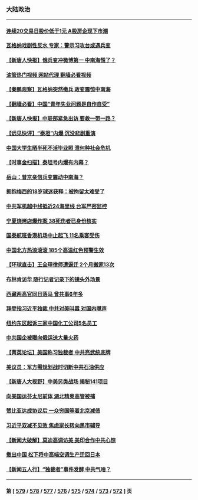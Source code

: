 ### 大陆政治
---
#### [连续20交易日股价低于1元 A股房企现下市潮](../../pages/ncid277/n14022288.md?06251645) 
#### [瓦格纳戏剧性反水 专家：警示习攻台或遇兵变](../../pages/ncid277/n14022227.md?06251645) 
#### [【新唐人快报】俄兵变冲微博第一 中南海慌了？](../../pages/ncid277/n14022291.md?06251645) 
#### [油管热门视频 网站代理 翻墙必看视频](http://138.2.39.72:81/youtube.html?epic-marker?06251645)
#### [【秦鹏观察】瓦格纳突然撤兵 政变震惊中南海](../../pages/ncid277/n14022229.md?06251645) 
#### [【翻墙必看】中国“青年失业问题是自作自受”](../../pages/ncid277/n14022276.md?06251645) 
#### [【新唐人快报】中联部紧急出访 要救一带一路？](../../pages/ncid277/n14022198.md?06251645) 
#### [【远见快评】“泰坦”内爆 沉没悲剧重演](../../pages/ncid277/n14022191.md?06251645) 
#### [中国大学生晒半死不活毕业照 泄何种社会危机](../../pages/ncid277/n14022172.md?06251645) 
#### [【时事金扫描】泰坦号内爆有内幕？](../../pages/ncid277/n14022124.md?06251645) 
#### [岳山：普京亲信兵变震动中南海？](../../pages/ncid277/n14022079.md?06251645) 
#### [拥抱梅西的18岁球迷获释：被拘留太难受了](../../pages/ncid277/n14021889.md?06251645) 
#### [中共军机越中线抵近24海里线 台军严密监控](../../pages/ncid277/n14021919.md?06251645) 
#### [宁夏烧烤店爆炸案 38死伤者已身份核实](../../pages/ncid277/n14022004.md?06251645) 
#### [国泰航班香港机场中止起飞 11名乘客受伤](../../pages/ncid277/n14021982.md?06251645) 
#### [中国北方热浪滚滚 185个高温红色预警生效](../../pages/ncid277/n14021971.md?06251645) 
#### [【环球直击】王全璋律师遭逼迁 2个月搬家13次](../../pages/ncid277/n14021724.md?06251645) 
#### [布林肯访华 随行记者记录下的镜头外场景](../../pages/ncid277/n14021834.md?06251645) 
#### [西藏两高官同日落马 曾共事6年多](../../pages/ncid277/n14021859.md?06251645) 
#### [拜登指习近平独裁 中共对美叫嚣 对国内噤声](../../pages/ncid277/n14021706.md?06251645) 
#### [纽约东区起诉三家中国化工公司5名员工](../../pages/ncid277/n14021865.md?06251645) 
#### [中共国企被曝向俄运送大量火药](../../pages/ncid277/n14021756.md?06251645) 
#### [【菁英论坛】美国称习独裁者 中共亮武统底牌](../../pages/ncid277/n14021749.md?06251645) 
#### [美议员：军方需规划战时切断中共石油供应](../../pages/ncid277/n14021633.md?06251645) 
#### [【新唐人大视野】中美另类战场 揭秘141项目](../../pages/ncid277/n14021701.md?06251645) 
#### [向美国运芬太尼前体 湖北精奥高管被捕](../../pages/ncid277/n14021709.md?06251645) 
#### [赞比亚达成协议后 一众穷国等着北京减债](../../pages/ncid277/n14021694.md?06251645) 
#### [习近平双减不见效 焦虑家长转向黑市辅导](../../pages/ncid277/n14021686.md?06251645) 
#### [【新闻大破解】莫迪高调访美 美印合作中共心惊](../../pages/ncid277/n14021595.md?06251645) 
#### [撤出中国 松下将中高端空调生产迁回日本](../../pages/ncid277/n14021669.md?06251645) 
#### [【新闻五人行】“独裁者”事件发酵 中共气啥？](../../pages/ncid277/n14021626.md?06251645) 

---
#### 第 [ [579](./579.md?06251645) / [578](./578.md?06251645) / [577](./577.md?06251645) / [576](./576.md?06251645) / [575](./575.md?06251645) / [574](./574.md?06251645) / [573](./573.md?06251645) / [572](./572.md?06251645) ] 页
